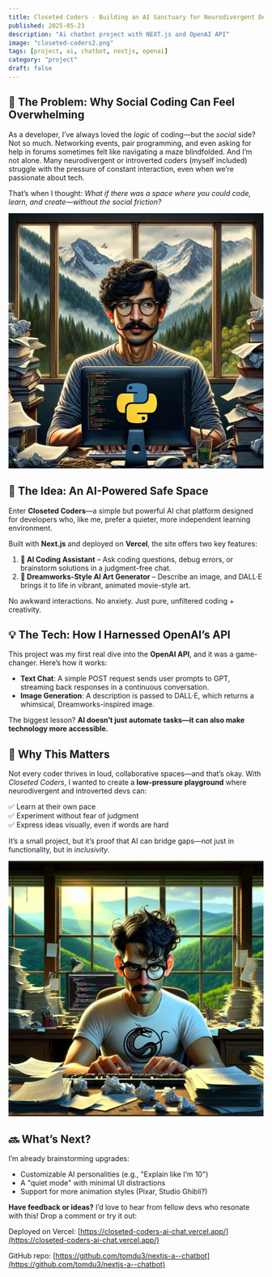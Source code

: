 ```yaml
---
title: Closeted Coders - Building an AI Sanctuary for Neurodivergent Developers 🏠💻
published: 2025-05-23
description: "Ai chatbot project with NEXT.js and OpenAI API"
image: "closeted-coders2.png"
tags: [project, ai, chatbot, nextjs, openai]
category: "project"
draft: false
---
```


## 🔹 The Problem: Why Social Coding Can Feel Overwhelming

As a developer, I’ve always loved the _logic_ of coding—but the _social_ side? Not so much. Networking events, pair programming, and even asking for help in forums sometimes felt like navigating a maze blindfolded. And I’m not alone. Many neurodivergent or introverted coders (myself included) struggle with the pressure of constant interaction, even when we’re passionate about tech.

That’s when I thought: _What if there was a space where you could code, learn, and create—without the social friction?_

![Closeted Coders](me1.webp)

## 🚀 The Idea: An AI-Powered Safe Space

Enter **Closeted Coders**—a simple but powerful AI chat platform designed for developers who, like me, prefer a quieter, more independent learning environment.

Built with **Next.js** and deployed on **Vercel**, the site offers two key features:

1. **🤖 AI Coding Assistant** – Ask coding questions, debug errors, or brainstorm solutions in a judgment-free chat.
2. **🎨 Dreamworks-Style AI Art Generator** – Describe an image, and DALL·E brings it to life in vibrant, animated movie-style art.

No awkward interactions. No anxiety. Just pure, unfiltered coding + creativity.

## 💡 The Tech: How I Harnessed OpenAI’s API

This project was my first real dive into the **OpenAI API**, and it was a game-changer. Here’s how it works:

- **Text Chat**: A simple POST request sends user prompts to GPT, streaming back responses in a continuous conversation.
- **Image Generation**: A description is passed to DALL·E, which returns a whimsical, Dreamworks-inspired image.

The biggest lesson? **AI doesn’t just automate tasks—it can also make technology more accessible.**

## 🌱 Why This Matters

Not every coder thrives in loud, collaborative spaces—and that’s okay. With _Closeted Coders_, I wanted to create a **low-pressure playground** where neurodivergent and introverted devs can:

✅ Learn at their own pace  
✅ Experiment without fear of judgment  
✅ Express ideas visually, even if words are hard

It’s a small project, but it’s proof that AI can bridge gaps—not just in functionality, but in _inclusivity_.

![Closeted Coders](me2.webp)

## 🔜 What’s Next?

I’m already brainstorming upgrades:

- Customizable AI personalities (e.g., "Explain like I’m 10")
- A "quiet mode" with minimal UI distractions
- Support for more animation styles (Pixar, Studio Ghibli?)

**Have feedback or ideas?** I’d love to hear from fellow devs who resonate with this! Drop a comment or try it out:

Deployed on Vercel: [https://closeted-coders-ai-chat.vercel.app/](https://closeted-coders-ai-chat.vercel.app/)

GitHub repo: [https://github.com/tomdu3/nextjs-a--chatbot](https://github.com/tomdu3/nextjs-a--chatbot)

